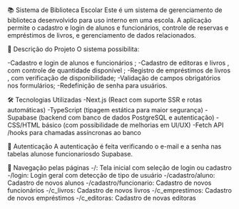 📚 Sistema de Biblioteca Escolar
Este é um sistema de gerenciamento de biblioteca desenvolvido para uso interno em uma escola. A aplicação permite o cadastro e login de alunos e funcionários, controle de reservas e empréstimos de livros, e gerenciamento de dados relacionados.

🧾 Descrição do Projeto
O sistema possibilita:

-Cadastro e login de alunos e funcionários ;
-Cadastro de editoras e livros , com controle de quantidade disponível ;
-Registro de empréstimos de livros , com verificação de disponibilidade;
-Validação de campos obrigatórios nos formulários;
-Redefinição de senha para usuários.

🛠️ Tecnologias Utilizadas
-Next.js (React com suporte SSR e rotas automáticas)
-TypeScript (tipagem estática para maior segurança)
-Supabase (backend com banco de dados PostgreSQL e autenticação)
-CSS/HTML básico (com possibilidade de melhorias em UI/UX)
-Fetch API /hooks para chamadas assíncronas ao banco

🔐 Autenticação
A autenticação é feita verificando o e-mail e a senha nas tabelas alunose funcionariosdo Supabase.

🧭 Navegação pelas páginas
-/: Tela inicial com seleção de login ou cadastro
-/login: Login geral com detecção de tipo de usuário
-/cadastro/aluno: Cadastro de novos alunos
-/cadastro/funcionario: Cadastro de novos funcionários
-/c_livros: Cadastro de novos livros
-/c_emprestimos: Cadastro de novos empréstimos
-/c_editoras: Cadastro de novas editoras

